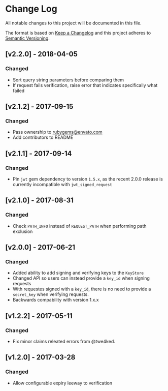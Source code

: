 # Change Log
All notable changes to this project will be documented in this file.

The format is based on [Keep a Changelog](http://keepachangelog.com/)
and this project adheres to [Semantic Versioning](http://semver.org/).

## [v2.2.0] - 2018-04-05
### Changed
- Sort query string parameters before comparing them
- If request fails verification, raise error that indicates specifically what failed

## [v2.1.2] - 2017-09-15
### Changed
- Pass ownership to rubygems@envato.com
- Add contributors to README

## [v2.1.1] - 2017-09-14
### Changed
- Pin `jwt` gem dependency to version `1.5.x`, as the recent 2.0.0 release is currently incompatible with `jwt_signed_request`

## [v2.1.0] - 2017-08-31
### Changed
- Check `PATH_INFO` instead of `REQUEST_PATH` when performing path exclusion

## [v2.0.0] - 2017-06-21
### Changed
- Added ability to add signing and verifying keys to the `KeyStore`
- Changed API so users can instead provide a `key_id` when signing requests
- With requestes signed with a `key_id`, there is no need to provide a `secret_key` when verifying requests.
- Backwards compability with version 1.x.x

## [v1.2.2] - 2017-05-11
### Changed
- Fix minor claims releated errors from @twe4ked.

## [v1.2.0] - 2017-03-28
### Changed
- Allow configurable expiry leeway to verification

